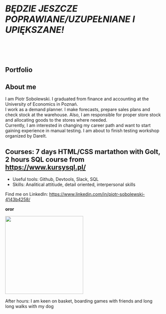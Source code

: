 # <i>BĘDZIE JESZCZE POPRAWIANE/UZUPEŁNIANE I UPIĘKSZANE!</i>
<br>
<br>
<br>

## Portfolio


## About me

I am Piotr Sobolewski. I graduated from finance and accounting at the University of Economics in Poznań. <br>
I work as a demand planner. I make forecasts, prepare sales plans and check stock at the warehouse. Also, I am responsible for proper store stock and allocating goods to the stores where needed. <br>
Currently, I am interested in changing my career path and want to start gaining experience in manual testing. I am about to finish testing workshop organized by DareIt.


## Courses: 7 days HTML/CSS martathon with GoIt, 2 hours SQL course from https://www.kursysql.pl/ <br>
* Useful tools: Github, Devtools, Slack, SQL <br>
* Skills: Analitical attitiude, detail oriented, interpersonal skills <br>

Find me on LinkedIn: https://www.linkedin.com/in/piotr-sobolewski-4143b4258/ <br>

<b> **or**or </b>

<img src="https://user-images.githubusercontent.com/121132379/220452334-e3a5f01f-5fa0-4895-b509-4f33e58052c4.png" width=250 height =250> <br>

After hours: I am keen on basket, boarding games with friends and long long walks with my dog
